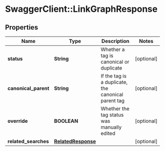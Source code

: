 # SwaggerClient::LinkGraphResponse

## Properties
Name | Type | Description | Notes
------------ | ------------- | ------------- | -------------
**status** | **String** | Whether a tag is canonical or duplicate | [optional] 
**canonical_parent** | **String** | If the tag is a duplicate, the canonical parent tag | [optional] 
**override** | **BOOLEAN** | Whether the tag status was manually edited | [optional] 
**related_searches** | [**RelatedResponse**](RelatedResponse.md) |  | [optional] 


